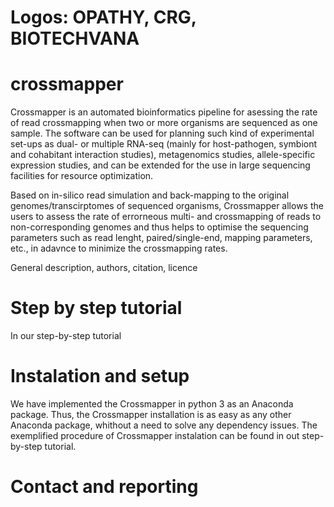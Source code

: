 # Logos: OPATHY, CRG, BIOTECHVANA


# crossmapper

Crossmapper is an automated bioinformatics pipeline for asessing the rate of read crossmapping when two or more organisms are sequenced as one sample. The software can be used for planning such kind of experimental set-ups as dual- or multiple RNA-seq (mainly for host-pathogen, symbiont and cohabitant interaction studies), metagenomics studies, allele-specific expression studies, and can be extended for the use in large sequencing facilities for resource optimization.

Based on in-silico read simulation and back-mapping to the original genomes/transcirptomes of sequenced organisms, Crossmapper allows the users to assess the rate of errorneous multi- and crossmapping of reads to non-corresponding genomes and thus helps to optimise the sequencing parameters such as read lenght, paired/single-end, mapping parameters, etc., in adavnce to minimize the crossmapping rates.


General description, authors, citation, licence


# Step by step tutorial
In our step-by-step tutorial 

# Instalation and setup
We have implemented the Crossmapper in python 3 as an Anaconda package. Thus, the Crossmapper installation is as easy as any other Anaconda package, whithout a need to solve any dependency issues. The exemplified procedure of Crossmapper instalation can be found in out step-by-step tutorial. 

# Contact and reporting
